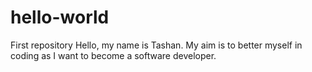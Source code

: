 # hello-world
First repository
Hello, my name is Tashan. My aim is to better myself in coding as I want to become a software developer.
